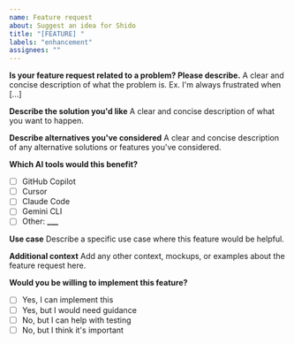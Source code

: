 ```yaml
---
name: Feature request
about: Suggest an idea for Shido
title: "[FEATURE] "
labels: "enhancement"
assignees: ""
---
```


**Is your feature request related to a problem? Please describe.**
A clear and concise description of what the problem is. Ex. I'm always frustrated when [...]

**Describe the solution you'd like**
A clear and concise description of what you want to happen.

**Describe alternatives you've considered**
A clear and concise description of any alternative solutions or features you've considered.

**Which AI tools would this benefit?**

- [ ] GitHub Copilot
- [ ] Cursor
- [ ] Claude Code
- [ ] Gemini CLI
- [ ] Other: ****\_\_\_****

**Use case**
Describe a specific use case where this feature would be helpful.

**Additional context**
Add any other context, mockups, or examples about the feature request here.

**Would you be willing to implement this feature?**

- [ ] Yes, I can implement this
- [ ] Yes, but I would need guidance
- [ ] No, but I can help with testing
- [ ] No, but I think it's important
